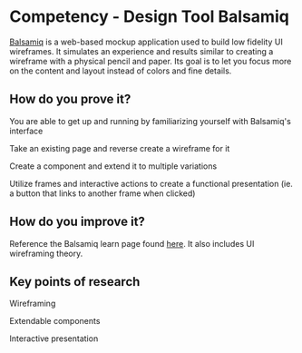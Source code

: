 # Competency - Design Tool Balsamiq

[Balsamiq](https://balsamiq.com/) is a web-based mockup application used to build low fidelity UI wireframes. It simulates an experience and results similar to creating a wireframe with a physical pencil and paper. Its goal is to let you focus more on the content and layout instead of colors and fine details.

## How do you prove it?

You are able to get up and running by familiarizing yourself with Balsamiq's interface

Take an existing page and reverse create a wireframe for it

Create a component and extend it to multiple variations

Utilize frames and interactive actions to create a functional presentation (ie. a button that links to another frame when clicked)

## How do you improve it?

Reference the Balsamiq learn page found [here](https://balsamiq.com/learn/). It also includes UI wireframing theory.

## Key points of research

Wireframing

Extendable components

Interactive presentation

